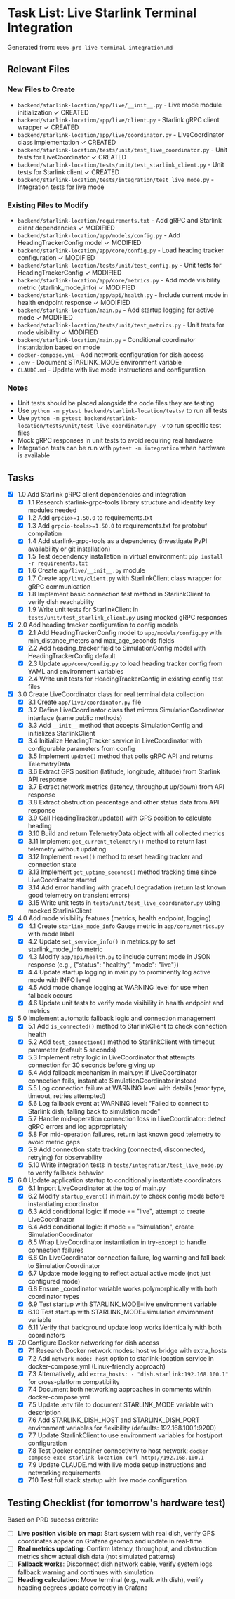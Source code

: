 # Task List: Live Starlink Terminal Integration

Generated from: `0006-prd-live-terminal-integration.md`

## Relevant Files

### New Files to Create

- `backend/starlink-location/app/live/__init__.py` - Live mode module initialization ✓ CREATED
- `backend/starlink-location/app/live/client.py` - Starlink gRPC client wrapper ✓ CREATED
- `backend/starlink-location/app/live/coordinator.py` - LiveCoordinator class implementation ✓ CREATED
- `backend/starlink-location/tests/unit/test_live_coordinator.py` - Unit tests for LiveCoordinator ✓ CREATED
- `backend/starlink-location/tests/unit/test_starlink_client.py` - Unit tests for Starlink client ✓ CREATED
- `backend/starlink-location/tests/integration/test_live_mode.py` - Integration tests for live mode

### Existing Files to Modify

- `backend/starlink-location/requirements.txt` - Add gRPC and Starlink client dependencies ✓ MODIFIED
- `backend/starlink-location/app/models/config.py` - Add HeadingTrackerConfig model ✓ MODIFIED
- `backend/starlink-location/app/core/config.py` - Load heading tracker configuration ✓ MODIFIED
- `backend/starlink-location/tests/unit/test_config.py` - Unit tests for HeadingTrackerConfig ✓ MODIFIED
- `backend/starlink-location/app/core/metrics.py` - Add mode visibility metric (starlink_mode_info) ✓ MODIFIED
- `backend/starlink-location/app/api/health.py` - Include current mode in health endpoint response ✓ MODIFIED
- `backend/starlink-location/main.py` - Add startup logging for active mode ✓ MODIFIED
- `backend/starlink-location/tests/unit/test_metrics.py` - Unit tests for mode visibility ✓ MODIFIED
- `backend/starlink-location/main.py` - Conditional coordinator instantiation based on mode
- `docker-compose.yml` - Add network configuration for dish access
- `.env` - Document STARLINK_MODE environment variable
- `CLAUDE.md` - Update with live mode instructions and configuration

### Notes

- Unit tests should be placed alongside the code files they are testing
- Use `python -m pytest backend/starlink-location/tests/` to run all tests
- Use `python -m pytest backend/starlink-location/tests/unit/test_live_coordinator.py -v` to run specific test files
- Mock gRPC responses in unit tests to avoid requiring real hardware
- Integration tests can be run with `pytest -m integration` when hardware is available

## Tasks

- [x] 1.0 Add Starlink gRPC client dependencies and integration
  - [x] 1.1 Research starlink-grpc-tools library structure and identify key modules needed
  - [x] 1.2 Add `grpcio>=1.50.0` to requirements.txt
  - [x] 1.3 Add `grpcio-tools>=1.50.0` to requirements.txt for protobuf compilation
  - [x] 1.4 Add starlink-grpc-tools as a dependency (investigate PyPI availability or git installation)
  - [x] 1.5 Test dependency installation in virtual environment: `pip install -r requirements.txt`
  - [x] 1.6 Create `app/live/__init__.py` module
  - [x] 1.7 Create `app/live/client.py` with StarlinkClient class wrapper for gRPC communication
  - [x] 1.8 Implement basic connection test method in StarlinkClient to verify dish reachability
  - [x] 1.9 Write unit tests for StarlinkClient in `tests/unit/test_starlink_client.py` using mocked gRPC responses

- [x] 2.0 Add heading tracker configuration to config models
  - [x] 2.1 Add HeadingTrackerConfig model to `app/models/config.py` with min_distance_meters and max_age_seconds fields
  - [x] 2.2 Add heading_tracker field to SimulationConfig model with HeadingTrackerConfig default
  - [x] 2.3 Update `app/core/config.py` to load heading tracker config from YAML and environment variables
  - [x] 2.4 Write unit tests for HeadingTrackerConfig in existing config test files

- [x] 3.0 Create LiveCoordinator class for real terminal data collection
  - [x] 3.1 Create `app/live/coordinator.py` file
  - [x] 3.2 Define LiveCoordinator class that mirrors SimulationCoordinator interface (same public methods)
  - [x] 3.3 Add `__init__` method that accepts SimulationConfig and initializes StarlinkClient
  - [x] 3.4 Initialize HeadingTracker service in LiveCoordinator with configurable parameters from config
  - [x] 3.5 Implement `update()` method that polls gRPC API and returns TelemetryData
  - [x] 3.6 Extract GPS position (latitude, longitude, altitude) from Starlink API response
  - [x] 3.7 Extract network metrics (latency, throughput up/down) from API response
  - [x] 3.8 Extract obstruction percentage and other status data from API response
  - [x] 3.9 Call HeadingTracker.update() with GPS position to calculate heading
  - [x] 3.10 Build and return TelemetryData object with all collected metrics
  - [x] 3.11 Implement `get_current_telemetry()` method to return last telemetry without updating
  - [x] 3.12 Implement `reset()` method to reset heading tracker and connection state
  - [x] 3.13 Implement `get_uptime_seconds()` method tracking time since LiveCoordinator started
  - [x] 3.14 Add error handling with graceful degradation (return last known good telemetry on transient errors)
  - [x] 3.15 Write unit tests in `tests/unit/test_live_coordinator.py` using mocked StarlinkClient

- [x] 4.0 Add mode visibility features (metrics, health endpoint, logging)
  - [x] 4.1 Create `starlink_mode_info` Gauge metric in `app/core/metrics.py` with mode label
  - [x] 4.2 Update `set_service_info()` in metrics.py to set starlink_mode_info metric
  - [x] 4.3 Modify `app/api/health.py` to include current mode in JSON response (e.g., {"status": "healthy", "mode": "live"})
  - [x] 4.4 Update startup logging in main.py to prominently log active mode with INFO level
  - [x] 4.5 Add mode change logging at WARNING level for use when fallback occurs
  - [x] 4.6 Update unit tests to verify mode visibility in health endpoint and metrics

- [x] 5.0 Implement automatic fallback logic and connection management
  - [x] 5.1 Add `is_connected()` method to StarlinkClient to check connection health
  - [x] 5.2 Add `test_connection()` method to StarlinkClient with timeout parameter (default 5 seconds)
  - [x] 5.3 Implement retry logic in LiveCoordinator that attempts connection for 30 seconds before giving up
  - [x] 5.4 Add fallback mechanism in main.py: if LiveCoordinator connection fails, instantiate SimulationCoordinator instead
  - [x] 5.5 Log connection failure at WARNING level with details (error type, timeout, retries attempted)
  - [x] 5.6 Log fallback event at WARNING level: "Failed to connect to Starlink dish, falling back to simulation mode"
  - [x] 5.7 Handle mid-operation connection loss in LiveCoordinator: detect gRPC errors and log appropriately
  - [x] 5.8 For mid-operation failures, return last known good telemetry to avoid metric gaps
  - [x] 5.9 Add connection state tracking (connected, disconnected, retrying) for observability
  - [x] 5.10 Write integration tests in `tests/integration/test_live_mode.py` to verify fallback behavior

- [x] 6.0 Update application startup to conditionally instantiate coordinators
  - [x] 6.1 Import LiveCoordinator at the top of main.py
  - [x] 6.2 Modify `startup_event()` in main.py to check config mode before instantiating coordinator
  - [x] 6.3 Add conditional logic: if mode == "live", attempt to create LiveCoordinator
  - [x] 6.4 Add conditional logic: if mode == "simulation", create SimulationCoordinator
  - [x] 6.5 Wrap LiveCoordinator instantiation in try-except to handle connection failures
  - [x] 6.6 On LiveCoordinator connection failure, log warning and fall back to SimulationCoordinator
  - [x] 6.7 Update mode logging to reflect actual active mode (not just configured mode)
  - [x] 6.8 Ensure _coordinator variable works polymorphically with both coordinator types
  - [x] 6.9 Test startup with STARLINK_MODE=live environment variable
  - [x] 6.10 Test startup with STARLINK_MODE=simulation environment variable
  - [x] 6.11 Verify that background update loop works identically with both coordinators

- [x] 7.0 Configure Docker networking for dish access
  - [x] 7.1 Research Docker network modes: host vs bridge with extra_hosts
  - [x] 7.2 Add `network_mode: host` option to starlink-location service in docker-compose.yml (Linux-friendly approach)
  - [x] 7.3 Alternatively, add `extra_hosts: - "dish.starlink:192.168.100.1"` for cross-platform compatibility
  - [x] 7.4 Document both networking approaches in comments within docker-compose.yml
  - [x] 7.5 Update .env file to document STARLINK_MODE variable with description
  - [x] 7.6 Add STARLINK_DISH_HOST and STARLINK_DISH_PORT environment variables for flexibility (defaults: 192.168.100.1:9200)
  - [x] 7.7 Update StarlinkClient to use environment variables for host/port configuration
  - [x] 7.8 Test Docker container connectivity to host network: `docker compose exec starlink-location curl http://192.168.100.1`
  - [x] 7.9 Update CLAUDE.md with live mode setup instructions and networking requirements
  - [x] 7.10 Test full stack startup with live mode configuration

## Testing Checklist (for tomorrow's hardware test)

Based on PRD success criteria:

- [ ] **Live position visible on map**: Start system with real dish, verify GPS coordinates appear on Grafana geomap and update in real-time
- [ ] **Real metrics updating**: Confirm latency, throughput, and obstruction metrics show actual dish data (not simulated patterns)
- [ ] **Fallback works**: Disconnect dish network cable, verify system logs fallback warning and continues with simulation
- [ ] **Heading calculation**: Move terminal (e.g., walk with dish), verify heading degrees update correctly in Grafana
